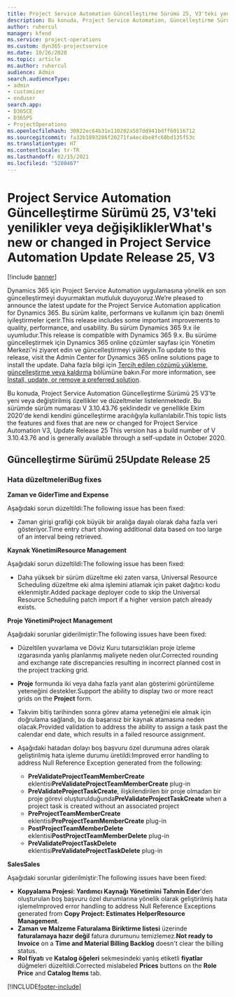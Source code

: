 ```yaml
---
title: Project Service Automation Güncelleştirme Sürümü 25, V3'teki yenilikler veya değişiklikler
description: Bu konuda, Project Service Automation, Güncelleştirme Sürümü 25, V3'teki özellikler ve düzeltmeler listelenir.
author: ruhercul
manager: kfend
ms.service: project-operations
ms.custom: dyn365-projectservice
ms.date: 10/26/2020
ms.topic: article
ms.author: ruhercul
audience: Admin
search.audienceType:
- admin
- customizer
- enduser
search.app:
- D365CE
- D365PS
- ProjectOperations
ms.openlocfilehash: 30822ec64b31e110202a587dd941bdff60116712
ms.sourcegitcommit: fa32b1893286f20271fa4ec4be8fc68bd135f53c
ms.translationtype: HT
ms.contentlocale: tr-TR
ms.lasthandoff: 02/15/2021
ms.locfileid: "5280467"
---
```

# <a name="whats-new-or-changed-in-project-service-automation-update-release-25-v3"></a><span data-ttu-id="67de8-103">Project Service Automation Güncelleştirme Sürümü 25, V3'teki yenilikler veya değişiklikler</span><span class="sxs-lookup"><span data-stu-id="67de8-103">What's new or changed in Project Service Automation Update Release 25, V3</span></span>

[!include [banner](../includes/psa-now-project-operations.md)]

<span data-ttu-id="67de8-104">Dynamics 365 için Project Service Automation uygulamasına yönelik en son güncelleştirmeyi duyurmaktan mutluluk duyuyoruz.</span><span class="sxs-lookup"><span data-stu-id="67de8-104">We’re pleased to announce the latest update for the Project Service Automation application for Dynamics 365.</span></span> <span data-ttu-id="67de8-105">Bu sürüm kalite, performans ve kullanım için bazı önemli iyileştirmeler içerir.</span><span class="sxs-lookup"><span data-stu-id="67de8-105">This release includes some important improvements to quality, performance, and usability.</span></span> <span data-ttu-id="67de8-106">Bu sürüm Dynamics 365 9.x ile uyumludur.</span><span class="sxs-lookup"><span data-stu-id="67de8-106">This release is compatible with Dynamics 365 9.x.</span></span> <span data-ttu-id="67de8-107">Bu sürüme güncelleştirmek için Dynamics 365 online çözümler sayfası için Yönetim Merkezi'ni ziyaret edin ve güncelleştirmeyi yükleyin.</span><span class="sxs-lookup"><span data-stu-id="67de8-107">To update to this release, visit the Admin Center for Dynamics 365 online solutions page to install the update.</span></span> <span data-ttu-id="67de8-108">Daha fazla bilgi için [Tercih edilen çözümü yükleme, güncelleştirme veya kaldırma](https://docs.microsoft.com/power-platform/admin/install-remove-preferred-solution) bölümüne bakın.</span><span class="sxs-lookup"><span data-stu-id="67de8-108">For more information, see [Install, update, or remove a preferred solution](https://docs.microsoft.com/power-platform/admin/install-remove-preferred-solution).</span></span>

<span data-ttu-id="67de8-109">Bu konuda, Project Service Automation Güncelleştirme Sürümü 25 V3'te yeni veya değiştirilmiş özellikler ve düzeltmeler listelenmektedir. Bu sürümde sürüm numarası V 3.10.43.76 şeklindedir ve genellikle Ekim 2020'de kendi kendini güncelleştirme aracılığıyla kullanılabilir.</span><span class="sxs-lookup"><span data-stu-id="67de8-109">This topic lists the features and fixes that are new or changed for Project Service Automation V3, Update Release 25 This version has a build number of V 3.10.43.76 and is generally available through a self-update in October 2020.</span></span>

## <a name="update-release-25"></a><span data-ttu-id="67de8-110">Güncelleştirme Sürümü 25</span><span class="sxs-lookup"><span data-stu-id="67de8-110">Update Release 25</span></span>

### <a name="bug-fixes"></a><span data-ttu-id="67de8-111">Hata düzeltmeleri</span><span class="sxs-lookup"><span data-stu-id="67de8-111">Bug fixes</span></span>

<span data-ttu-id="67de8-112">**Zaman ve Gider**</span><span class="sxs-lookup"><span data-stu-id="67de8-112">**Time and Expense**</span></span>

<span data-ttu-id="67de8-113">Aşağıdaki sorun düzeltildi:</span><span class="sxs-lookup"><span data-stu-id="67de8-113">The following issue has been fixed:</span></span>

- <span data-ttu-id="67de8-114">Zaman girişi grafiği çok büyük bir aralığa dayalı olarak daha fazla veri gösteriyor.</span><span class="sxs-lookup"><span data-stu-id="67de8-114">Time entry chart showing additional data based on too large of an interval being retrieved.</span></span>

<span data-ttu-id="67de8-115">**Kaynak Yönetimi**</span><span class="sxs-lookup"><span data-stu-id="67de8-115">**Resource Management**</span></span>

<span data-ttu-id="67de8-116">Aşağıdaki sorun düzeltildi:</span><span class="sxs-lookup"><span data-stu-id="67de8-116">The following issue has been fixed:</span></span>

- <span data-ttu-id="67de8-117">Daha yüksek bir sürüm düzeltme eki zaten varsa, Universal Resource Scheduling düzeltme eki alma işlemini atlamak için paket dağıtıcı kodu eklenmiştir.</span><span class="sxs-lookup"><span data-stu-id="67de8-117">Added package deployer code to skip the Universal Resource Scheduling patch import if a higher version patch already exists.</span></span>

<span data-ttu-id="67de8-118">**Proje Yönetimi**</span><span class="sxs-lookup"><span data-stu-id="67de8-118">**Project Management**</span></span>

<span data-ttu-id="67de8-119">Aşağıdaki sorunlar giderilmiştir:</span><span class="sxs-lookup"><span data-stu-id="67de8-119">The following issues have been fixed:</span></span>

- <span data-ttu-id="67de8-120">Düzeltilen yuvarlama ve Döviz Kuru tutarsızlıkları proje izleme ızgarasında yanlış planlanmış maliyete neden olur.</span><span class="sxs-lookup"><span data-stu-id="67de8-120">Corrected rounding and exchange rate discrepancies resulting in incorrect planned cost in the project tracking grid.</span></span>
- <span data-ttu-id="67de8-121">**Proje** formunda iki veya daha fazla yanıt alan gösterimi görüntüleme yeteneğini destekler.</span><span class="sxs-lookup"><span data-stu-id="67de8-121">Support the ability to display two or more react grids on the **Project** form.</span></span>
- <span data-ttu-id="67de8-122">Takvim bitiş tarihinden sonra görev atama yeteneğini ele almak için doğrulama sağlandı, bu da başarısız bir kaynak atamasına neden olacak.</span><span class="sxs-lookup"><span data-stu-id="67de8-122">Provided validation to address the ability to assign a task past the calendar end date, which results in a failed resource assignment.</span></span>
- <span data-ttu-id="67de8-123">Aşağıdaki hatadan dolayı boş başvuru özel durumuna adres olarak geliştirilmiş hata işleme durumu üretildi:</span><span class="sxs-lookup"><span data-stu-id="67de8-123">Improved error handling to address Null Reference Exception generated from the following:</span></span>

    - <span data-ttu-id="67de8-124">**PreValidateProjectTeamMemberCreate** eklentisi</span><span class="sxs-lookup"><span data-stu-id="67de8-124">**PreValidateProjectTeamMemberCreate** plug-in</span></span>
    - <span data-ttu-id="67de8-125">**PreValidateProjectTaskCreate**, ilişkilendirilen bir proje olmadan bir proje görevi oluşturulduğunda</span><span class="sxs-lookup"><span data-stu-id="67de8-125">**PreValidateProjectTaskCreate** when a project task is created without an associated project</span></span>
    - <span data-ttu-id="67de8-126">**PreProjectTeamMemberCreate** eklentisi</span><span class="sxs-lookup"><span data-stu-id="67de8-126">**PreProjectTeamMemberCreate** plug-in</span></span>
    - <span data-ttu-id="67de8-127">**PostProjectTeamMemberDelete** eklentisi</span><span class="sxs-lookup"><span data-stu-id="67de8-127">**PostProjectTeamMemberDelete** plug-in</span></span>
    - <span data-ttu-id="67de8-128">**PreValidateProjectTaskDelete** eklentisi</span><span class="sxs-lookup"><span data-stu-id="67de8-128">**PreValidateProjectTaskDelete** plug-in</span></span>

<span data-ttu-id="67de8-129">**Sales**</span><span class="sxs-lookup"><span data-stu-id="67de8-129">**Sales**</span></span>

<span data-ttu-id="67de8-130">Aşağıdaki sorunlar giderilmiştir:</span><span class="sxs-lookup"><span data-stu-id="67de8-130">The following issues have been fixed:</span></span>

- <span data-ttu-id="67de8-131">**Kopyalama Projesi: Yardımcı Kaynağı Yönetimini Tahmin Eder**'den oluşturulan boş başvuru özel durumlarına yönelik olarak geliştirilmiş hata işleme</span><span class="sxs-lookup"><span data-stu-id="67de8-131">Improved error handling to address Null Reference Exceptions generated from **Copy Project: Estimates HelperResource Management**.</span></span>
- <span data-ttu-id="67de8-132">**Zaman ve Malzeme Faturalama Biriktirme listesi** üzerinde **faturalamaya hazır değil** fatura durumunu temizlemez.</span><span class="sxs-lookup"><span data-stu-id="67de8-132">**Not ready to Invoice** on a **Time and Material Billing Backlog** doesn't clear the billing status.</span></span>
- <span data-ttu-id="67de8-133">**Rol fiyatı** ve **Katalog öğeleri** sekmesindeki yanlış etiketli **fiyatlar** düğmeleri düzeltildi.</span><span class="sxs-lookup"><span data-stu-id="67de8-133">Corrected mislabeled **Prices** buttons on the **Role Price** and **Catalog Items** tab.</span></span>


[!INCLUDE[footer-include](../includes/footer-banner.md)]